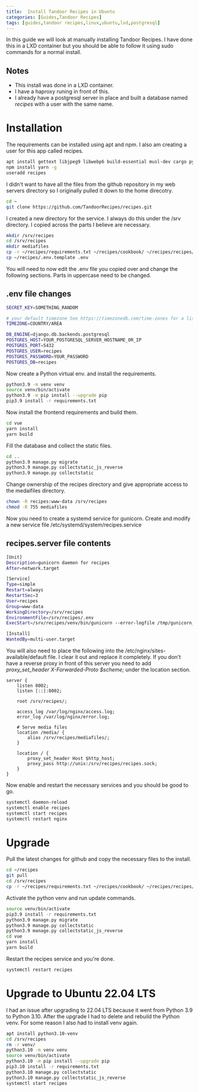 ```yaml
---
title:  Install Tandoor Recipes in Ubuntu
categories: [Guides,Tandoor Recipes]
tags: [guides,tandoor recipes,linux,ubuntu,lxd,postgresql]
---
```


In this guide we will look at manually installing Tandoor Recipes. I have done this in a LXD container but you should be able to follow it using sudo commands for a normal install.

## Notes
- This install was done in a LXD container.
- I have a haproxy runing in front of this.
- I already have a postgresql server in place and built a database named *recipes* with a user with the same name.

# Installation
The requirements can be installed using apt and npm. I also am creating a user for this app called recipes.

```bash
apt install gettext libjpeg9 libwebp6 build-essential musl-dev cargo python3.9-venv python3.9-dev libldap2-dev libssl-dev libsasl2-dev npm nginx
npm install yarn -g
useradd recipes
```

I didn't want to have all the files from the github repository in my web servers directory so I originally pulled it down to the home direcotry.

```bash
cd ~
git clone https://github.com/TandoorRecipes/recipes.git
```

I created a new directory for the service. I always do this under the /srv directory. I copied across the parts I believe are necessary.

```bash
mkdir /srv/recipes
cd /srv/recipes
mkdir mediafiles
cp -r ~/recipes/requirements.txt ~/recipes/cookbook/ ~/recipes/recipes/ ~/recipes/vue ~/recipes/makemessages.cmd ~/recipes/manage.py ~/recipes/yarn.lock .
cp ~/recipes/.env.template .env
```

You will need to now edit the .env file you copied over and change the following sections. Parts in uppercase need to be changed.

## .env file changes
```bash
SECRET_KEY=SOMETHING_RANDOM

# your default timezone See https://timezonedb.com/time-zones for a list of timezones
TIMEZONE=COUNTRY/AREA

DB_ENGINE=django.db.backends.postgresql
POSTGRES_HOST=YOUR_POSTGRESQL_SERVER_HOSTNAME_OR_IP
POSTGRES_PORT=5432
POSTGRES_USER=recipes
POSTGRES_PASSWORD=YOUR_PASSWORD
POSTGRES_DB=recipes
```

Now create a Python virtual env. and install the requirements.

```bash
python3.9 -m venv venv
source venv/bin/activate
python3.9 -m pip install --upgrade pip
pip3.9 install -r requirements.txt 
```

Now install the frontend requirements and build them.

```bash
cd vue
yarn install
yarn build
```

Fill the database and collect the static files.

```bash
cd ..
python3.9 manage.py migrate
python3.9 manage.py collectstatic_js_reverse
python3.9 manage.py collectstatic
```

Change ownership of the recipes directory and give appropriate access to the medaifiles directory.

```bash
chown -R recipes:www-data /srv/recipes
chmod -R 755 mediafiles
```

Now you need to create a systemd service for gunicorn. Create and modify a new service file /etc/systemd/system/recipes.service

## recipes.server file contents

```bash
[Unit]
Description=gunicorn daemon for recipes
After=network.target

[Service]
Type=simple
Restart=always
RestartSec=3
User=recipes
Group=www-data
WorkingDirectory=/srv/recipes
EnvironmentFile=/srv/recipes/.env
ExecStart=/srv/recipes/venv/bin/gunicorn --error-logfile /tmp/gunicorn_err.log --log-level debug --capture-output --bind unix:/srv/recipes/recipes.sock recipes.wsgi:application

[Install]
WantedBy=multi-user.target
```

You will also need to place the following into the /etc/nginx/sites-available/default file. I clear it out and replace it completely. If you don't have a reverse proxy in front of this server you need to add *proxy_set_header X-Forwarded-Proto $scheme;* under the location section.

```nginx
server {
    listen 8002;
    listen [::]:8002;
	
    root /srv/recipes/;

    access_log /var/log/nginx/access.log;
    error_log /var/log/nginx/error.log;

    # Serve media files
    location /media/ {
        alias /srv/recipes/mediafiles/;
    }

    location / {
        proxy_set_header Host $http_host;
        proxy_pass http://unix:/srv/recipes/recipes.sock;
    }
}
```

Now enable and restart the necessary services and you should be good to go.

```bash
systemctl daemon-reload
systemctl enable recipes
systemctl start recipes
systemctl restart nginx
```

# Upgrade
Pull the latest changes for github and copy the necessary files to the install.

```bash
cd ~/recipes
git pull
cd /srv/recipes
cp -r ~/recipes/requirements.txt ~/recipes/cookbook/ ~/recipes/recipes/ ~/recipes/vue ~/recipes/makemessages.cmd ~/recipes/manage.py ~/recipes/yarn.lock .
```

Activate the python venv and run update commands.

```bash
source venv/bin/activate
pip3.9 install -r requirements.txt
python3.9 manage.py migrate
python3.9 manage.py collectstatic
python3.9 manage.py collectstatic_js_reverse
cd vue
yarn install
yarn build
```

Restart the recipes service and you're done.

```bash
systemctl restart recipes
```

# Upgrade to Ubuntu 22.04 LTS
I had an issue after upgrading to 22.04 LTS because it went from Python 3.9 to Python 3.10.
After the upgrade I had to delete and rebuild the Python venv. For some reason I also had to install venv again.

```bash
apt install python3.10-venv
cd /srv/recipes
rm -r venv/
python3.10 -m venv venv
source venv/bin/activate
python3.10 -m pip install --upgrade pip
pip3.10 install -r requirements.txt
python3.10 manage.py collectstatic
python3.10 manage.py collectstatic_js_reverse
systemctl start recipes
```
